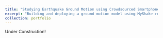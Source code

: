 ```yaml
---
title: "Studying Earthquake Ground Motion using Crowdsourced Smartphone Records"
excerpt: "Building and deploying a ground motion model using MyShake records <br/><img src='/images/500x300.png'>"
collection: portfolio
---
```


Under Construction!
